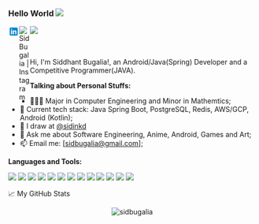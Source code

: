 ### Hello World <img src="https://media.giphy.com/media/hvRJCLFzcasrR4ia7z/giphy.gif" width="10px">

<a href="https://instagram.com/sidinkd">
  <img align="left" alt="Sid Bugalia | Instagram" width="22px" src="https://github.com/bugaliaa/bugaliaa/blob/main/.github/icons8-linkedin-48.png" />
</a>
<a href="https://instagram.com/sidinkd">
  <img align="left" alt="Sid Bugalia | Instagram" width="22px" src="https://img.icons8.com/fluent/48/000000/instagram-new.png" />
</a>

![](https://visitor-badge.glitch.me/badge?page_id=bugaliaa.bugaliaa)

<br />

Hi, I'm Siddhant Bugalia!, an Android/Java(Spring) Developer and a Competitive Programmer(JAVA).
  
**Talking about Personal Stuffs:**

- 👨🏽‍💻 Major in Computer Engineering and Minor in Mathemtics;
- 🌱 Current tech stack: Java Spring Boot, PostgreSQL, Redis, AWS/GCP, Android (Kotlin);
- 🎨 I draw at [@sidinkd](https://instagram.com/sidinkd)
- 💬 Ask me about Software Engineering, Anime, Android, Games and Art;
- 📫 Email me: [sidbugalia@gmail.com];

**Languages and Tools:**  

<code><img height="20" src="https://cdn.svgporn.com/logos/html-5.svg"></code>
<code><img height="20" src="https://cdn.svgporn.com/logos/css-3.svg"></code>
<code><img height="20" src="https://cdn.svgporn.com/logos/spring-icon.svg"></code>
<code><img height="20" src="https://cdn.svgporn.com/logos/firebase.svg"></code>
<code><img height="20" src="https://cdn.svgporn.com/logos/java.svg"></code>
<code><img height="20" src="https://cdn.svgporn.com/logos/kotlin.svg"></code>
<code><img height="20" src="https://cdn.svgporn.com/logos/android-icon.svg"></code>
<code><img height="20" src="https://cdn.svgporn.com/logos/git-icon.svg"></code>
<code><img height="20" src="https://cdn.svgporn.com/logos/aws.svg"></code>
<code><img height="20" src="https://cdn.svgporn.com/logos/github-icon.svg"></code>
<code><img height="20" src="https://cdn.svgporn.com/logos/visual-studio-code.svg"></code>
<code><img height="20" src="https://cdn.svgporn.com/logos/intellij-idea.svg"></code>
<code><img height="20" src="https://cdn.svgporn.com/logos/ubuntu.svg"></code>





📈 My GitHub Stats

<p align="center"> <img src="https://github-readme-stats.vercel.app/api?username=bugaliaa&show_icons=true&theme=dracula" alt="sidbugalia" />




